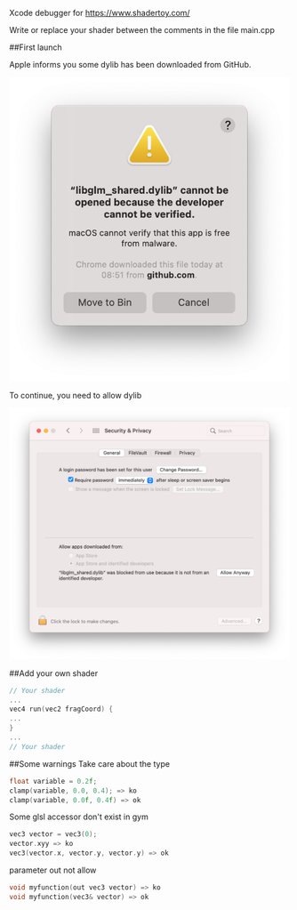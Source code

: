 Xcode debugger for https://www.shadertoy.com/

Write or replace your shader between the comments in the file main.cpp

##First launch

Apple informs you some dylib has been downloaded from GitHub.

![](https://github.com/perarnaudalain/shadertoydebugtool/blob/master/image/image1.png?raw=true)

To continue, you need to allow dylib

![](https://github.com/perarnaudalain/shadertoydebugtool/blob/master/image/image2.png?raw=true)

##Add your own shader


```cpp
// Your shader
...
vec4 run(vec2 fragCoord) {
...
}
...
// Your shader
```

##Some warnings
Take care about the type 

```cpp
float variable = 0.2f;
clamp(variable, 0.0, 0.4); => ko
clamp(variable, 0.0f, 0.4f) => ok
```

Some glsl accessor don't exist in gym

```cpp
vec3 vector = vec3(0);
vector.xyy => ko
vec3(vector.x, vector.y, vector.y) => ok
```

parameter out not allow
```cpp
void myfunction(out vec3 vector) => ko
void myfunction(vec3& vector) => ok
```
